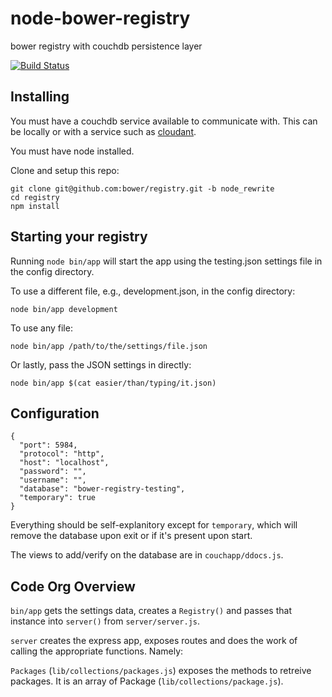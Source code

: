 node-bower-registry
===================

bower registry with couchdb persistence layer

[![Build Status](https://travis-ci.org/bower/registry.png?branch=node_rewrite)](https://travis-ci.org/bower/registry)

## Installing

You must have a couchdb service available to communicate with. This can be locally or with
a service such as [cloudant](https://cloudant.com/).

You must have node installed.

Clone and setup this repo:

```
git clone git@github.com:bower/registry.git -b node_rewrite
cd registry
npm install
```

## Starting your registry

Running `node bin/app` will start the app using the testing.json settings
file in the config directory. 

To use a different file, e.g., development.json,  in the config directory:

```
node bin/app development
```

To use any file:

```
node bin/app /path/to/the/settings/file.json
```

Or lastly, pass the JSON settings in directly:

```
node bin/app $(cat easier/than/typing/it.json)
```

## Configuration

```
{
  "port": 5984,
  "protocol": "http",
  "host": "localhost",
  "password": "",
  "username": "",
  "database": "bower-registry-testing",
  "temporary": true
}
```

Everything should be self-explanitory except for `temporary`, which will remove
the database upon exit or if it's present upon start. 

The views to add/verify on the database are in `couchapp/ddocs.js`.

## Code Org Overview

`bin/app` gets the settings data, creates a `Registry()` and passes that 
instance into `server()` from `server/server.js`.

`server` creates the express app, exposes routes and does the work of 
calling the appropriate functions. Namely:

`Packages` (`lib/collections/packages.js`) exposes the methods to retreive packages. It
is an array of Package (`lib/collections/package.js`). 




